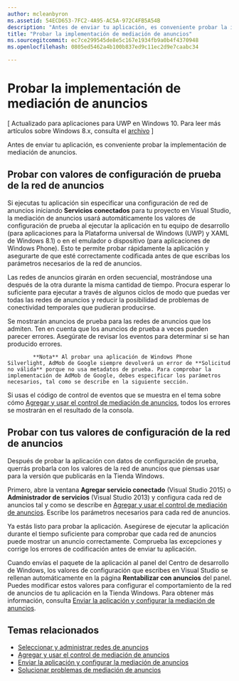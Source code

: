 ```yaml
---
author: mcleanbyron
ms.assetid: 54ECD653-7FC2-4A95-AC5A-972C4FB5A54B
description: "Antes de enviar tu aplicación, es conveniente probar la implementación de mediación de anuncios."
title: "Probar la implementación de mediación de anuncios"
ms.sourcegitcommit: ec7ce299545de8e5c167e1934fb9a0b4f4370948
ms.openlocfilehash: 0805ed5462a4b100b837ed9c11ec2d9e7caabc34

---
```


# Probar la implementación de mediación de anuncios


\[ Actualizado para aplicaciones para UWP en Windows 10. Para leer más artículos sobre Windows 8.x, consulta el [archivo](http://go.microsoft.com/fwlink/p/?linkid=619132) \]

Antes de enviar tu aplicación, es conveniente probar la implementación de mediación de anuncios.

## Probar con valores de configuración de prueba de la red de anuncios


Si ejecutas tu aplicación sin especificar una configuración de red de anuncios iniciando **Servicios conectados** para tu proyecto en Visual Studio, la mediación de anuncios usará automáticamente los valores de configuración de prueba al ejecutar la aplicación en tu equipo de desarrollo (para aplicaciones para la Plataforma universal de Windows (UWP) y XAML de Windows 8.1) o en el emulador o dispositivo (para aplicaciones de Windows Phone). Esto te permite probar rápidamente la aplicación y asegurarte de que esté correctamente codificada antes de que escribas los parámetros necesarios de la red de anuncios.

Las redes de anuncios girarán en orden secuencial, mostrándose una después de la otra durante la misma cantidad de tiempo. Procura esperar lo suficiente para ejecutar a través de algunos ciclos de modo que puedas ver todas las redes de anuncios y reducir la posibilidad de problemas de conectividad temporales que pudieran producirse.

Se mostrarán anuncios de prueba para las redes de anuncios que los admiten. Ten en cuenta que los anuncios de prueba a veces pueden parecer errores. Asegúrate de revisar los eventos para determinar si se han producido errores.

> 
            **Nota** Al probar una aplicación de Windows Phone Silverlight, AdMob de Google siempre devolverá un error de **Solicitud no válida** porque no usa metadatos de prueba. Para comprobar la implementación de AdMob de Google, debes especificar los parámetros necesarios, tal como se describe en la siguiente sección.

 

Si usas el código de control de eventos que se muestra en el tema sobre cómo [Agregar y usar el control de mediación de anuncios](add-and-use-the-ad-mediator-control.md), todos los errores se mostrarán en el resultado de la consola.

## Probar con tus valores de configuración de la red de anuncios


Después de probar la aplicación con datos de configuración de prueba, querrás probarla con los valores de la red de anuncios que piensas usar para la versión que publicarás en la Tienda Windows.

Primero, abre la ventana **Agregar servicio conectado** (Visual Studio 2015) o **Administrador de servicios** (Visual Studio 2013) y configura cada red de anuncios tal y como se describe en [Agregar y usar el control de mediación de anuncios](add-and-use-the-ad-mediator-control.md). Escribe los parámetros necesarios para cada red de anuncios.

Ya estás listo para probar la aplicación. Asegúrese de ejecutar la aplicación durante el tiempo suficiente para comprobar que cada red de anuncios puede mostrar un anuncio correctamente. Comprueba las excepciones y corrige los errores de codificación antes de enviar tu aplicación.

Cuando envías el paquete de la aplicación al panel del Centro de desarrollo de Windows, los valores de configuración que escribes en Visual Studio se rellenan automáticamente en la página **Rentabilizar con anuncios** del panel. Puedes modificar estos valores para configurar el comportamiento de la red de anuncios de tu aplicación en la Tienda Windows. Para obtener más información, consulta [Enviar la aplicación y configurar la mediación de anuncios](submit-your-app-and-configure-ad-mediation.md).

## Temas relacionados

* [Seleccionar y administrar redes de anuncios](select-and-manage-your-ad-networks.md)
* [Agregar y usar el control de mediación de anuncios](add-and-use-the-ad-mediator-control.md)
* [Enviar la aplicación y configurar la mediación de anuncios](submit-your-app-and-configure-ad-mediation.md)
* [Solucionar problemas de mediación de anuncios](troubleshoot-ad-mediation.md)
 

 



<!--HONumber=Jun16_HO4-->


